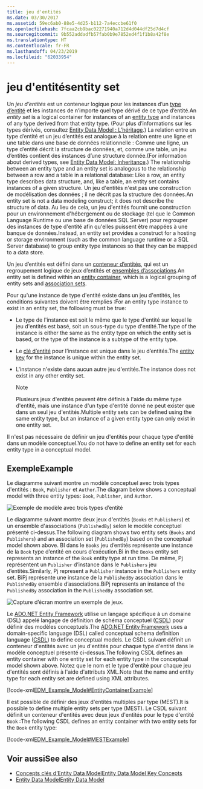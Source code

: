 ```yaml
---
title: jeu d'entités
ms.date: 03/30/2017
ms.assetid: 59ec6ab0-88e5-4d25-b112-7a4eccbe61f0
ms.openlocfilehash: 7fcaa2cb9bac02271940a712d4d044df25d7d4cf
ms.sourcegitcommit: 9b552addadfb57fab0b9e7852ed4f1f1b8a42f8e
ms.translationtype: HT
ms.contentlocale: fr-FR
ms.lasthandoff: 04/23/2019
ms.locfileid: "62033954"
---
```

# <a name="entity-set"></a><span data-ttu-id="37ae9-102">jeu d'entités</span><span class="sxs-lookup"><span data-stu-id="37ae9-102">entity set</span></span>
<span data-ttu-id="37ae9-103">Un *jeu d’entités* est un conteneur logique pour les instances d’un [type d’entité](../../../../docs/framework/data/adonet/entity-type.md) et les instances de n’importe quel type dérivé de ce type d’entité.</span><span class="sxs-lookup"><span data-stu-id="37ae9-103">An *entity set* is a logical container for instances of an [entity type](../../../../docs/framework/data/adonet/entity-type.md) and instances of any type derived from that entity type.</span></span> <span data-ttu-id="37ae9-104">(Pour plus d’informations sur les types dérivés, consultez [Entity Data Model : L’héritage](../../../../docs/framework/data/adonet/entity-data-model-inheritance.md).) La relation entre un type d’entité et un jeu d’entités est analogue à la relation entre une ligne et une table dans une base de données relationnelle : Comme une ligne, un type d’entité décrit la structure de données, et, comme une table, un jeu d’entités contient des instances d’une structure donnée.</span><span class="sxs-lookup"><span data-stu-id="37ae9-104">(For information about derived types, see [Entity Data Model: Inheritance](../../../../docs/framework/data/adonet/entity-data-model-inheritance.md).) The relationship between an entity type and an entity set is analogous to the relationship between a row and a table in a relational database: Like a row, an entity type describes data structure, and, like a table, an entity set contains instances of a given structure.</span></span> <span data-ttu-id="37ae9-105">Un jeu d'entités n'est pas une construction de modélisation des données ; il ne décrit pas la structure des données.</span><span class="sxs-lookup"><span data-stu-id="37ae9-105">An entity set is not a data modeling construct; it does not describe the structure of data.</span></span> <span data-ttu-id="37ae9-106">Au lieu de cela, un jeu d'entités fournit une construction pour un environnement d'hébergement ou de stockage (tel que le Common Language Runtime ou une base de données SQL Server) pour regrouper des instances de type d'entité afin qu'elles puissent être mappées à une banque de données.</span><span class="sxs-lookup"><span data-stu-id="37ae9-106">Instead, an entity set provides a construct for a hosting or storage environment (such as the common language runtime or a SQL Server database) to group entity type instances so that they can be mapped to a data store.</span></span>  
  
 <span data-ttu-id="37ae9-107">Un jeu d’entités est défini dans un [conteneur d’entités](../../../../docs/framework/data/adonet/entity-container.md), qui est un regroupement logique de jeux d’entités et [ensembles d’associations](../../../../docs/framework/data/adonet/association-set.md).</span><span class="sxs-lookup"><span data-stu-id="37ae9-107">An entity set is defined within an [entity container](../../../../docs/framework/data/adonet/entity-container.md), which is a logical grouping of entity sets and [association sets](../../../../docs/framework/data/adonet/association-set.md).</span></span>  
  
 <span data-ttu-id="37ae9-108">Pour qu'une instance de type d'entité existe dans un jeu d'entités, les conditions suivantes doivent être remplies :</span><span class="sxs-lookup"><span data-stu-id="37ae9-108">For an entity type instance to exist in an entity set, the following must be true:</span></span>  
  
- <span data-ttu-id="37ae9-109">Le type de l'instance est soit le même que le type d'entité sur lequel le jeu d'entités est basé, soit un sous-type du type d'entité.</span><span class="sxs-lookup"><span data-stu-id="37ae9-109">The type of the instance is either the same as the entity type on which the entity set is based, or the type of the instance is a subtype of the entity type.</span></span>  
  
- <span data-ttu-id="37ae9-110">Le [clé d’entité](../../../../docs/framework/data/adonet/entity-key.md) pour l’instance est unique dans le jeu d’entités.</span><span class="sxs-lookup"><span data-stu-id="37ae9-110">The [entity key](../../../../docs/framework/data/adonet/entity-key.md) for the instance is unique within the entity set.</span></span>  
  
- <span data-ttu-id="37ae9-111">L'instance n'existe dans aucun autre jeu d'entités.</span><span class="sxs-lookup"><span data-stu-id="37ae9-111">The instance does not exist in any other entity set.</span></span>  
  
    > [!NOTE]
    >  <span data-ttu-id="37ae9-112">Plusieurs jeux d'entités peuvent être définis à l'aide du même type d'entité, mais une instance d'un type d'entité donné ne peut exister que dans un seul jeu d'entités.</span><span class="sxs-lookup"><span data-stu-id="37ae9-112">Multiple entity sets can be defined using the same entity type, but an instance of a given entity type can only exist in one entity set.</span></span>  
  
 <span data-ttu-id="37ae9-113">Il n'est pas nécessaire de définir un jeu d'entités pour chaque type d'entité dans un modèle conceptuel.</span><span class="sxs-lookup"><span data-stu-id="37ae9-113">You do not have to define an entity set for each entity type in a conceptual model.</span></span>  
  
## <a name="example"></a><span data-ttu-id="37ae9-114">Exemple</span><span class="sxs-lookup"><span data-stu-id="37ae9-114">Example</span></span>  
 <span data-ttu-id="37ae9-115">Le diagramme suivant montre un modèle conceptuel avec trois types d'entités : `Book`, `Publisher` et `Author`.</span><span class="sxs-lookup"><span data-stu-id="37ae9-115">The diagram below shows a conceptual model with three entity types: `Book`, `Publisher`, and `Author`.</span></span>  
  
 ![Exemple de modèle avec trois types d’entité](./media/entity-set/example-model-three-entity-types.gif)  
  
 <span data-ttu-id="37ae9-117">Le diagramme suivant montre deux jeux d'entités (`Books` et `Publishers`) et un ensemble d'associations (`PublishedBy`) selon le modèle conceptuel présenté ci-dessus.</span><span class="sxs-lookup"><span data-stu-id="37ae9-117">The following diagram shows two entity sets (`Books` and `Publishers`) and an association set (`PublishedBy`) based on the conceptual model shown above.</span></span> <span data-ttu-id="37ae9-118">BI dans le `Books` jeu d’entités représente une instance de la `Book` type d’entité en cours d’exécution.</span><span class="sxs-lookup"><span data-stu-id="37ae9-118">Bi in the `Books` entity set represents an instance of the `Book` entity type at run time.</span></span> <span data-ttu-id="37ae9-119">De même, Pj représentent un `Publisher` d’instance dans le `Publishers` jeu d’entités.</span><span class="sxs-lookup"><span data-stu-id="37ae9-119">Similarly, Pj represent a `Publisher` instance in the `Publishers` entity set.</span></span> <span data-ttu-id="37ae9-120">BiPj représente une instance de la `PublishedBy` association dans le `PublishedBy` ensemble d’associations.</span><span class="sxs-lookup"><span data-stu-id="37ae9-120">BiPj represents an instance of the `PublishedBy` association in the `PublishedBy` association set.</span></span>  
  
 ![Capture d’écran montre un exemple de jeux.](./media/entity-set/sets-example-association.gif)  
  
 <span data-ttu-id="37ae9-122">Le [ADO.NET Entity Framework](../../../../docs/framework/data/adonet/ef/index.md) utilise un langage spécifique à un domaine (DSL) appelé langage de définition de schéma conceptuel ([CSDL](../../../../docs/framework/data/adonet/ef/language-reference/csdl-specification.md)) pour définir des modèles conceptuels.</span><span class="sxs-lookup"><span data-stu-id="37ae9-122">The [ADO.NET Entity Framework](../../../../docs/framework/data/adonet/ef/index.md) uses a domain-specific language (DSL) called conceptual schema definition language ([CSDL](../../../../docs/framework/data/adonet/ef/language-reference/csdl-specification.md)) to define conceptual models.</span></span> <span data-ttu-id="37ae9-123">Le CSDL suivant définit un conteneur d'entités avec un jeu d'entités pour chaque type d'entité dans le modèle conceptuel présenté ci-dessus.</span><span class="sxs-lookup"><span data-stu-id="37ae9-123">The following CSDL defines an entity container with one entity set for each entity type in the conceptual model shown above.</span></span> <span data-ttu-id="37ae9-124">Notez que le nom et le type d'entité pour chaque jeu d'entités sont définis à l'aide d'attributs XML.</span><span class="sxs-lookup"><span data-stu-id="37ae9-124">Note that the name and entity type for each entity set are defined using XML attributes.</span></span>  
  
 [!code-xml[EDM_Example_Model#EntityContainerExample](../../../../samples/snippets/xml/VS_Snippets_Data/edm_example_model/xml/books.edmx#entitycontainerexample)]  
  
 <span data-ttu-id="37ae9-125">Il est possible de définir des jeux d'entités multiples par type (MEST).</span><span class="sxs-lookup"><span data-stu-id="37ae9-125">It is possible to define multiple entity sets per type (MEST).</span></span> <span data-ttu-id="37ae9-126">Le CSDL suivant définit un conteneur d'entités avec deux jeux d'entités pour le type d'entité `Book` :</span><span class="sxs-lookup"><span data-stu-id="37ae9-126">The following CSDL defines an entity container with two entity sets for the `Book` entity type:</span></span>  
  
 [!code-xml[EDM_Example_Model#MESTExample](../../../../samples/snippets/xml/VS_Snippets_Data/edm_example_model/xml/books2.edmx#mestexample)]  
  
## <a name="see-also"></a><span data-ttu-id="37ae9-127">Voir aussi</span><span class="sxs-lookup"><span data-stu-id="37ae9-127">See also</span></span>

- [<span data-ttu-id="37ae9-128">Concepts clés d’Entity Data Model</span><span class="sxs-lookup"><span data-stu-id="37ae9-128">Entity Data Model Key Concepts</span></span>](../../../../docs/framework/data/adonet/entity-data-model-key-concepts.md)
- [<span data-ttu-id="37ae9-129">Entity Data Model</span><span class="sxs-lookup"><span data-stu-id="37ae9-129">Entity Data Model</span></span>](../../../../docs/framework/data/adonet/entity-data-model.md)
